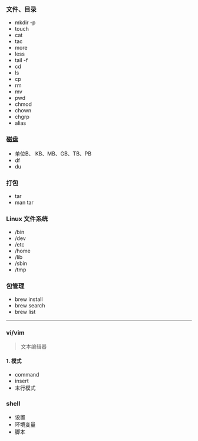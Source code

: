 ### 文件、目录

- mkdir -p
- touch
- cat
- tac
- more
- less
- tail -f
- cd
- ls
- cp
- rm
- mv
- pwd
- chmod
- chown
- chgrp
- alias



### 磁盘

- 单位B、 KB、MB、GB、TB、PB
- df
- du


### 打包

- tar
- man tar


### Linux 文件系统


- /bin
- /dev
- /etc
- /home
- /lib
- /sbin
- /tmp


### 包管理


- brew install
- brew search
- brew list




----


### vi/vim

> 文本编辑器

#### 1. 模式

- command
- insert
- 末行模式


### shell

- 设置
- 环境变量
- 脚本
